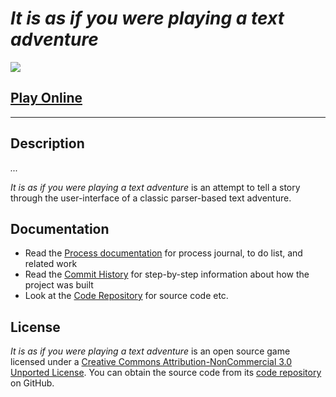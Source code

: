 # *It is as if you were playing a text adventure*

![](images/it-is-as-if-you-were-playing-a-text-adventure-banner.png)

## [Play Online](https://www.pippinbarr.com/it-is-as-if-you-were-playing-a-text-adventure)

---

## Description

*...*

*It is as if you were playing a text adventure* is an attempt to tell a story through the user-interface of a classic parser-based text adventure.

## Documentation

* Read the [Process documentation](../process/) for process journal, to do list, and related work
* Read the [Commit History](https://github.com/pippinbarr/it-is-as-if-you-were-playing-a-text-adventure/commits/main) for step-by-step information about how the project was built
* Look at the [Code Repository](https://github.com/pippinbarr/it-is-as-if-you-were-playing-a-text-adventure) for source code etc.

## License

*It is as if you were playing a text adventure* is an open source game licensed under a [Creative Commons Attribution-NonCommercial 3.0 Unported License](http://creativecommons.org/licenses/by-nc/3.0/). You can obtain the source code from its [code repository](https://github.com/pippinbarr/it-is-as-if-you-were-playing-a-text-adventure) on GitHub.
